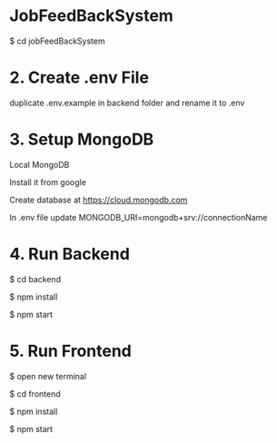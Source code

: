 # JobFeedBackSystem

$ cd jobFeedBackSystem

# 2. Create .env File

duplicate .env.example in backend folder and rename it to .env

# 3. Setup MongoDB

Local MongoDB

  Install it from google

  Create database at https://cloud.mongodb.com

In .env file update MONGODB_URI=mongodb+srv://connectionName

# 4. Run Backend

$ cd backend

$ npm install

$ npm start

# 5. Run Frontend

$ open new terminal

$ cd frontend

$ npm install

$ npm start
